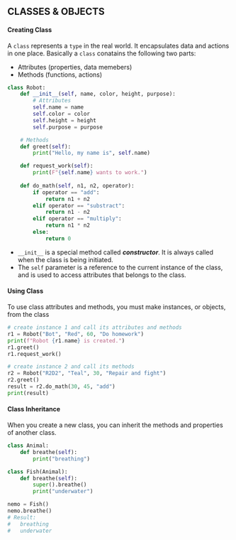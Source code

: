 ## CLASSES & OBJECTS

#### Creating Class
A `class` represents a `type` in the real world. It encapsulates data and actions in one place. Basically a `class` conatains the following two parts:
  - Attributes (properties, data memebers)
  - Methods (functions, actions)
  ```python
  class Robot:
      def __init__(self, name, color, height, purpose):
          # Attributes
          self.name = name
          self.color = color
          self.height = height
          self.purpose = purpose

      # Methods
      def greet(self):
          print("Hello, my name is", self.name)

      def request_work(self):
          print(F"{self.name} wants to work.")
      
      def do_math(self, n1, n2, operator):
          if operator == "add":
              return n1 + n2
          elif operator == "substract":
              return n1 - n2
          elif operator == "multiply":
              return n1 * n2
          else:
              return 0          
  ```
  - `__init__` is a special method called ***constructor***. It is always called when the class is being initiated.
  - The `self` parameter is a reference to the current instance of the class, and is used to access attributes that belongs to the class.

#### Using Class 
To use class attributes and methods, you must make instances, or objects, from the class
  ```python
  # create instance 1 and call its attributes and methods
  r1 = Robot("Bot", "Red", 60, "Do homework")
  print(f"Robot {r1.name} is created.")
  r1.greet()
  r1.request_work()

  # create instance 2 and call its methods
  r2 = Robot("R2D2", "Teal", 30, "Repair and fight")
  r2.greet()
  result = r2.do_math(30, 45, "add")
  print(result)
  ```

#### Class Inheritance
When you create a new class, you can inherit the methods and properties of another class.
```python
class Animal:
    def breathe(self):
        print("breathing")

class Fish(Animal):
    def breathe(self):
        super().breathe()
        print("underwater")

nemo = Fish()
nemo.breathe()
# Result:
#   breathing
#   underwater
```

